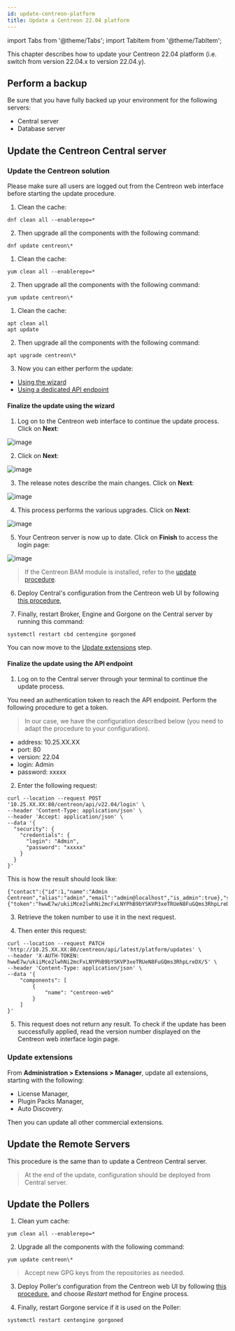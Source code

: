```yaml
---
id: update-centreon-platform
title: Update a Centreon 22.04 platform
---
```

import Tabs from '@theme/Tabs';
import TabItem from '@theme/TabItem';

This chapter describes how to update your Centreon 22.04 platform (i.e. switch from version 22.04.x to version 22.04.y).

## Perform a backup

Be sure that you have fully backed up your environment for the following
servers:

- Central server
- Database server

## Update the Centreon Central server

### Update the Centreon solution

Please make sure all users are logged out from the Centreon web interface before starting the update procedure.

<Tabs groupId="sync">
<TabItem value="Alma / RHEL / Oracle Linux 8" label="Alma / RHEL / Oracle Linux 8">

1. Clean the cache:

```shell
dnf clean all --enablerepo=*
```

2. Then upgrade all the components with the following command:

```shell
dnf update centreon\*
```

</TabItem>
<TabItem value="Centos 7" label="Centos 7">

1. Clean the cache:

```shell
yum clean all --enablerepo=*
```

2. Then upgrade all the components with the following command:

```shell
yum update centreon\*
```

</TabItem>
<TabItem value="Debian 11" label="Debian 11">

1. Clean the cache:

```shell
apt clean all
apt update
```

2. Then upgrade all the components with the following command:

```shell
apt upgrade centreon\*
```

</TabItem>
</Tabs>

3. Now you can either perform the update:
- [Using the wizard](#finalize-the-update-using-the-wizard)
- [Using a dedicated API endpoint](#finalize-the-update-using-the-api-endpoint)

#### Finalize the update using the wizard

1. Log on to the Centreon web interface to continue the update process. Click on **Next**:

![image](../assets/upgrade/web_update_1.png)

2. Click on **Next**:

![image](../assets/upgrade/web_update_2.png)

3. The release notes describe the main changes. Click on **Next**:

![image](../assets/upgrade/web_update_3.png)

4. This process performs the various upgrades. Click on **Next**:

![image](../assets/upgrade/web_update_4.png)

5. Your Centreon server is now up to date. Click on **Finish** to access the login
page:

![image](../assets/upgrade/web_update_5.png)

> If the Centreon BAM module is installed, refer to the
> [update procedure](../service-mapping/update.md).

6. Deploy Central's configuration from the Centreon web UI by following [this
procedure](../monitoring/monitoring-servers/deploying-a-configuration.md),

7. Finally, restart Broker, Engine and Gorgone on the Central server by running
this command:

```shell
systemctl restart cbd centengine gorgoned
```

You can now move to the [Update extensions](#update-extensions) step.

#### Finalize the update using the API endpoint

1. Log on to the Central server through your terminal to continue the update process.

You need an authentication token to reach the API endpoint. Perform the following procedure to get a token.

> In our case, we have the configuration described below (you need to adapt the procedure to your configuration).

- address: 10.25.XX.XX
- port: 80
- version: 22.04
- login: Admin
- password: xxxxx

2. Enter the following request:

```shell
curl --location --request POST '10.25.XX.XX:80/centreon/api/v22.04/login' \
--header 'Content-Type: application/json' \
--header 'Accept: application/json' \
--data '{
  "security": {
    "credentials": {
      "login": "Admin",
      "password": "xxxxx"
    }
  }
}'
```

This is how the result should look like:

```shell
{"contact":{"id":1,"name":"Admin Centreon","alias":"admin","email":"admin@localhost","is_admin":true},"security":{"token":"hwwE7w/ukiiMce2lwhNi2mcFxLNYPhB9bYSKVP3xeTRUeN8FuGQms3RhpLreDX/S"}}
```

3. Retrieve the token number to use it in the next request.

4. Then enter this request:

```shell
curl --location --request PATCH 'http://10.25.XX.XX:80/centreon/api/latest/platform/updates' \
--header 'X-AUTH-TOKEN: hwwE7w/ukiiMce2lwhNi2mcFxLNYPhB9bYSKVP3xeTRUeN8FuGQms3RhpLreDX/S' \
--header 'Content-Type: application/json' \
--data '{
    "components": [
        {
            "name": "centreon-web"
        }
    ]
}'
```

5. This request does not return any result. To check if the update has been successfully applied, read the version number displayed on the Centreon web interface login page.

### Update extensions

From **Administration > Extensions > Manager**, update all extensions, starting
with the following:

- License Manager,
- Plugin Packs Manager,
- Auto Discovery.

Then you can update all other commercial extensions.

## Update the Remote Servers

This procedure is the same than to update a Centreon Central server.

> At the end of the update, configuration should be deployed from Central
> server.

## Update the Pollers

1. Clean yum cache:

```shell
yum clean all --enablerepo=*
```

2. Upgrade all the components with the following command:

```shell
yum update centreon\*
```

> Accept new GPG keys from the repositories as needed.

3. Deploy Poller's configuration from the Centreon web UI by following [this
procedure](../monitoring/monitoring-servers/deploying-a-configuration.md),
and choose *Restart* method for Engine process.

4. Finally, restart Gorgone service if it is used on the Poller:

```shell
systemctl restart centengine gorgoned
```
